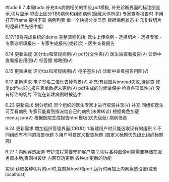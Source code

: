 <!--
 * @Author: cwx
 * @Description: 
 * @Date: 2022-06-07 17:58:39
 * @LastEditTime: 2022-07-01 17:35:08
 * @FilePath: \ReportSystem_Demo\document\todolist.md
-->

#todo
6.7 本周todo
补充tbs病例相关的字段,pdf模板,
补充诊断界面的标注图显示,切片显示
界面上区分TBS病例和组织病例(隐藏大体所见)
专家查看报告时 不用打开iframe 提供下载
病例列表 做一个快捷分类显示 根据病例状态
补充复数切片的逻辑(优先级中低)

6.17/18将完成系统的demo
完整流程包括:
医生上传病例 - 选择切片 - 选择专家 - 专家诊断填报告 - 专家生成报告(或转诊) - 医生查看报告 

6.14 更新进度
区分tbs和常规病例(√)
pdf分文件夹(√)
医生端查看报告(√)
诊断中查看报告用图(√)
标签图 缩略图(√)

6.15 更新进度
区分tbs和常规病例(√)
电子签名(√)
诊断中查看报告用图(√)

6.17 更新需求
电子签名二值化去掉背景(√)  补充:有些图片imread失败,待排查
修复pdf生成时,报告表单数据未更新(√)
pdf生成的时候做保护 检查各项属性(√)
没有标注的切片 不能在新建病例时被选中

6.23 更新需求
划分组织 同个组织的医生专家才进行资源共享(√) 补充:同组织医生可互看病例,专家只能看到指派给自己的病例(未做转诊)
根据角色加载menu.json(√)
根据医院生成报告html模板(优先级低)
病例筛选

6.24 更新需求
增加组织管理界面(CRUD)
1.新建用户时只能选取现有的组织
2.不同组织有不同的报告标题
3.用户可自定义报告标题 (自定义标题优先级比组织标题高)

6.27 
1.内网穿透服务 守护进程需要守护客户端 
2.切片各种图像可能需要存储在服务器本地,否则得设计 内网穿透更新 各种url更新的功能

实现:获取各种切片的url时,裁剪掉host和port,运行时再加上内网穿透设置(或者localhost)